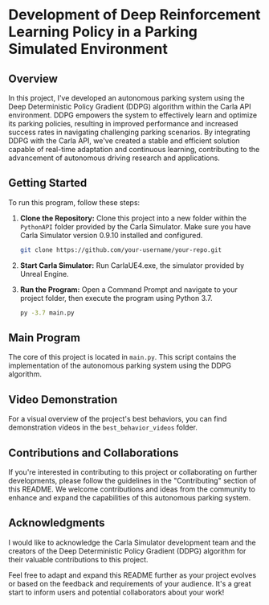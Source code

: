 # Development of Deep Reinforcement Learning Policy in a Parking Simulated Environment

## Overview

In this project, I've developed an autonomous parking system using the Deep Deterministic Policy Gradient (DDPG) algorithm within the Carla API environment. DDPG empowers the system to effectively learn and optimize its parking policies, resulting in improved performance and increased success rates in navigating challenging parking scenarios. By integrating DDPG with the Carla API, we've created a stable and efficient solution capable of real-time adaptation and continuous learning, contributing to the advancement of autonomous driving research and applications.

## Getting Started

To run this program, follow these steps:

1. **Clone the Repository:**
   Clone this project into a new folder within the `PythonAPI` folder provided by the Carla Simulator. Make sure you have Carla Simulator version 0.9.10 installed and configured.

   ```bash
   git clone https://github.com/your-username/your-repo.git
   ```

2. **Start Carla Simulator:**
   Run CarlaUE4.exe, the simulator provided by Unreal Engine.

3. **Run the Program:**
   Open a Command Prompt and navigate to your project folder, then execute the program using Python 3.7.

   ```bash
   py -3.7 main.py
   ```

## Main Program

The core of this project is located in `main.py`. This script contains the implementation of the autonomous parking system using the DDPG algorithm.

## Video Demonstration

For a visual overview of the project's best behaviors, you can find demonstration videos in the `best_behavior_videos` folder.

## Contributions and Collaborations

If you're interested in contributing to this project or collaborating on further developments, please follow the guidelines in the "Contributing" section of this README. We welcome contributions and ideas from the community to enhance and expand the capabilities of this autonomous parking system.


## Acknowledgments

I would like to acknowledge the Carla Simulator development team and the creators of the Deep Deterministic Policy Gradient (DDPG) algorithm for their valuable contributions to this project.

Feel free to adapt and expand this README further as your project evolves or based on the feedback and requirements of your audience. It's a great start to inform users and potential collaborators about your work!
